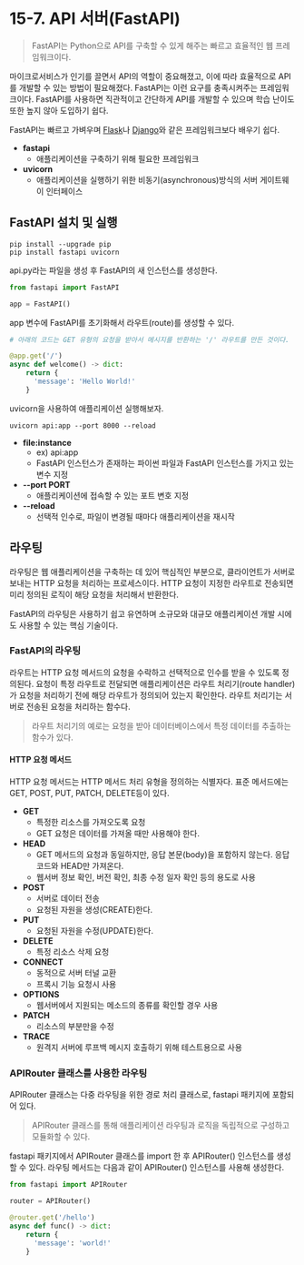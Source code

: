 # 15-7. API 서버(FastAPI)

> FastAPI는 Python으로 API를 구축할 수 있게 해주는 빠르고 효율적인 웹 프레임워크이다.

마이크로서비스가 인기를 끌면서 API의 역할이 중요해졌고, 이에 따라 효율적으로 API를 개발할 수 있는 방법이 필요해졌다. FastAPI는 이런 요구를 
충족시켜주는 프레임워크이다. FastAPI를 사용하면 직관적이고 간단하게 API를 개발할 수 있으며 학습 난이도 또한 높지 않아 도입하기 쉽다.

FastAPI는 빠르고 가벼우며 [Flask](https://flask-docs-kr.readthedocs.io/ko/latest/quickstart.html)나 
[Django](https://docs.djangoproject.com/ko/5.0/intro/)와 같은 프레임워크보다 배우기 쉽다. 

+ __fastapi__
  + 애플리케이션을 구축하기 위해 필요한 프레임워크
+ __uvicorn__
  + 애플리케이션을 실행하기 위한 비동기(asynchronous)방식의 서버 게이트웨이 인터페이스

## FastAPI 설치 및 실행

```shell
pip install --upgrade pip
pip install fastapi uvicorn
```

api.py라는 파일을 생성 후 FastAPI의 새 인스턴스를 생성한다.

```python
from fastapi import FastAPI

app = FastAPI()
```
app 변수에 FastAPI를 초기화해서 라우트(route)를 생성할 수 있다.

```python
# 아래의 코드는 GET 유형의 요청을 받아서 메시지를 반환하는 '/' 라우트를 만든 것이다.

@app.get('/')
async def welcome() -> dict:
    return {
      'message': 'Hello World!'
    }
```

uvicorn을 사용하여 애플리케이션 실행해보자.

```shell
uvicorn api:app --port 8000 --reload
```

+ __file:instance__
  + ex) api:app
  + FastAPI 인스턴스가 존재하는 파이썬 파일과 FastAPI 인스턴스를 가지고 있는 변수 지정
+ __--port PORT__
  + 애플리케이션에 접속할 수 있는 포트 변호 지정
+ __--reload__
  + 선택적 인수로, 파일이 변경될 때마다 애플리케이션을 재시작

## 라우팅

라우팅은 웹 애플리케이션을 구축하는 데 있어 핵심적인 부분으로, 클라이언트가 서버로 보내는 HTTP 요청을 처리하는 프로세스이다. HTTP 요청이 지정한
라우트로 전송되면 미리 정의된 로직이 해당 요청을 처리해서 반환한다.

FastAPI의 라우팅은 사용하기 쉽고 유연하며 소규모와 대규모 애플리케이션 개발 시에도 사용할 수 있는 핵심 기술이다.

### FastAPI의 라우팅

라우트는 HTTP 요청 메서드의 요청을 수락하고 선택적으로 인수를 받을 수 있도록 정의된다. 요청이 특정 라우트로 전달되면 애플리케이션은 라우트 처리기(route handler)가
요청을 처리하기 전에 해당 라우트가 정의되어 있는지 확인한다. 라우트 처리기는 서버로 전송된 요청을 처리하는 함수다.   

> 라우트 처리기의 예로는 요청을 받아 데이터베이스에서 특정 데이터를 추출하는 함수가 있다.

#### HTTP 요청 메서드

HTTP 요청 메서드는 HTTP 메서드 처리 유형을 정의하는 식별자다. 표준 메서드에는 GET, POST, PUT, PATCH, DELETE등이 있다.

+ __GET__
  + 특정한 리소스를 가져오도록 요청
  + GET 요청은 데이터를 가져올 때만 사용해야 한다.
+ __HEAD__
  + GET 메서드의 요청과 동일하지만, 응답 본문(body)을 포함하지 않는다. 응답코드와 HEAD만 가져온다.
  + 웹서버 정보 확인, 버전 확인, 최종 수정 일자 확인 등의 용도로 사용
+ __POST__
  + 서버로 데이터 전송
  + 요청된 자원을 생성(CREATE)한다.
+ __PUT__
  + 요청된 자원을 수정(UPDATE)한다. 
+ __DELETE__
  + 특정 리소스 삭제 요청
+ __CONNECT__
  + 동적으로 서버 터널 교환 
  + 프록시 기능 요청시 사용
+ __OPTIONS__
  + 웹서버에서 지원되는 메소드의 종류를 확인할 경우 사용
+ __PATCH__
  + 리소스의 부분만을 수정
+ __TRACE__
  + 원격지 서버에 루프백 메시지 호출하기 위해 테스트용으로 사용

### APIRouter 클래스를 사용한 라우팅

APIRouter 클래스는 다중 라우팅을 위한 경로 처리 클래스로, fastapi 패키지에 포함되어 있다.

> APIRouter 클래스를 통해 애플리케이션 라우팅과 로직을 독립적으로 구성하고 모듈화할 수 있다.

fastapi 패키지에서 APIRouter 클래스를 import 한 후 APIRouter() 인스턴스를 생성할 수 있다. 라우팅 메서드는 다음과 같이 APIRouter() 
인스턴스를 사용해 생성한다.

```python
from fastapi import APIRouter

router = APIRouter()

@router.get('/hello')
async def func() -> dict:
    return {
      'message': 'world!'
    }
```

